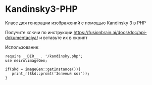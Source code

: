 # Kandinsky3-PHP
Класс для генерации изображений с помощью Kandinsky 3 в PHP

Получите ключи по инструкции https://fusionbrain.ai/docs/doc/api-dokumentaciya/ и вставьте их в скрипт 
   
Использование:
```
require __DIR__ . '/kandinsky.php';
use neiro\imageGen;

if($kd = imageGen::getInstance()){
   print_r($kd::promt('Зеленый кот'));
}
```

